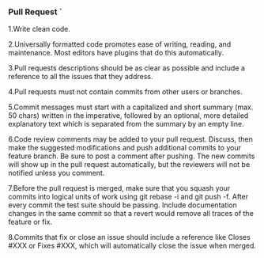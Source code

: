 ### Pull Request `


1.Write clean code. 

2.Universally formatted code promotes ease of writing, reading, and maintenance. Most editors have plugins that do this automatically.

3.Pull requests descriptions should be as clear as possible and include a reference to all the issues that they address.

4.Pull requests must not contain commits from other users or branches.

5.Commit messages must start with a capitalized and short summary (max. 50 chars) written in the imperative, followed by an optional, more detailed explanatory text which is separated from the summary by an empty line.

6.Code review comments may be added to your pull request. Discuss, then make the suggested modifications and push additional commits to your feature branch. Be sure to post a comment after pushing. The new commits will show up in the pull request automatically, but the reviewers will not be notified unless you comment.

7.Before the pull request is merged, make sure that you squash your commits into logical units of work using git rebase -i and git push -f. After every commit the test suite should be passing. Include documentation changes in the same commit so that a revert would remove all traces of the feature or fix.

8.Commits that fix or close an issue should include a reference like Closes #XXX or Fixes #XXX, which will automatically close the issue when merged.


